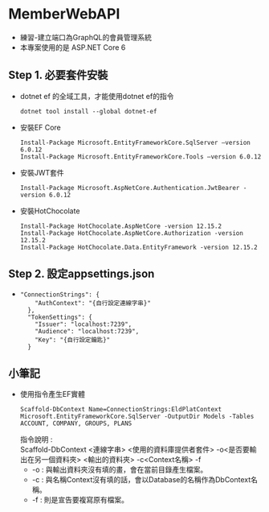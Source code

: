 # MemberWebAPI
+ 練習-建立端口為GraphQL的會員管理系統
+ 本專案使用的是 ASP.NET Core 6

## Step 1. 必要套件安裝
+ dotnet ef 的全域工具，才能使用dotnet ef的指令
  ```
  dotnet tool install --global dotnet-ef
  ```
+ 安裝EF Core
  ```
  Install-Package Microsoft.EntityFrameworkCore.SqlServer –version 6.0.12
  Install-Package Microsoft.EntityFrameworkCore.Tools –version 6.0.12
  ```
+ 安裝JWT套件
  ```
  Install-Package Microsoft.AspNetCore.Authentication.JwtBearer -version 6.0.12
  ```
+ 安裝HotChocolate
  ```
  Install-Package HotChocolate.AspNetCore -version 12.15.2
  Install-Package HotChocolate.AspNetCore.Authorization -version 12.15.2
  Install-Package HotChocolate.Data.EntityFramework -version 12.15.2
  ```
## Step 2. 設定appsettings.json
+ ```
  "ConnectionStrings": {
      "AuthContext": "{自行設定連線字串}"
    },
    "TokenSettings": {
      "Issuer": "localhost:7239",
      "Audience": "localhost:7239",
      "Key": "{自行設定鑰匙}"
    }
    ```

## 小筆記 
+ 使用指令產生EF實體
  ```
  Scaffold-DbContext Name=ConnectionStrings:EldPlatContext Microsoft.EntityFrameworkCore.SqlServer -OutputDir Models -Tables ACCOUNT, COMPANY, GROUPS, PLANS 
  ```
  指令說明 : </br>
  Scaffold-DbContext <連線字串> <使用的資料庫提供者套件> -o<是否要輸出在另一個資料夾> <輸出的資料夾> -c<Context名稱> -f
  + -o : 與輸出資料夾沒有填的畫，會在當前目錄產生檔案。
  + -c : 與名稱Context沒有填的話，會以Database的名稱作為DbContext名稱。
  + -f : 則是宣告要複寫原有檔案。